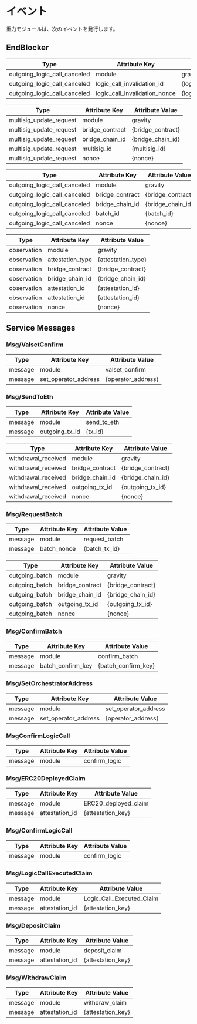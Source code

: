 # イベント

重力モジュールは、次のイベントを発行します。

## EndBlocker

| Type                         | Attribute Key                 | Attribute Value                 |
|------------------------------|-------------------------------|---------------------------------|
| outgoing_logic_call_canceled | module                        | gravity                           |
| outgoing_logic_call_canceled | logic_call_invalidation_id    | {logic_call_invalidation_id}    |
| outgoing_logic_call_canceled | logic_call_invalidation_nonce | {logic_call_invalidation_nonce} |

| Type                    | Attribute Key   | Attribute Value   |
|-------------------------|-----------------|-------------------|
| multisig_update_request | module          | gravity             |
| multisig_update_request | bridge_contract | {bridge_contract} |
| multisig_update_request | bridge_chain_id | {bridge_chain_id} |
| multisig_update_request | multisig_id     | {multisig_id}     |
| multisig_update_request | nonce           | {nonce}           |

| Type                         | Attribute Key   | Attribute Value   |
|------------------------------|-----------------|-------------------|
| outgoing_logic_call_canceled | module          | gravity             |
| outgoing_logic_call_canceled | bridge_contract | {bridge_contract} |
| outgoing_logic_call_canceled | bridge_chain_id | {bridge_chain_id} |
| outgoing_logic_call_canceled | batch_id        | {batch_id}        |
| outgoing_logic_call_canceled | nonce           | {nonce}           |

| Type        | Attribute Key    | Attribute Value    |
|-------------|------------------|--------------------|
| observation | module           | gravity              |
| observation | attestation_type | {attestation_type} |
| observation | bridge_contract  | {bridge_contract}  |
| observation | bridge_chain_id  | {bridge_chain_id}  |
| observation | attestation_id   | {attestation_id}   |
| observation | attestation_id   | {attestation_id}   |
| observation | nonce            | {nonce}            |
  
## Service Messages

### Msg/ValsetConfirm

| Type    | Attribute Key        | Attribute Value    |
|---------|----------------------|--------------------|
| message | module               | valset_confirm     |
| message | set_operator_address | {operator_address} |

### Msg/SendToEth

| Type    | Attribute Key  | Attribute Value |
|---------|----------------|-----------------|
| message | module         | send_to_eth     |
| message | outgoing_tx_id | {tx_id}         |

| Type                | Attribute Key   | Attribute Value   |
|---------------------|-----------------|-------------------|
| withdrawal_received | module          | gravity             |
| withdrawal_received | bridge_contract | {bridge_contract} |
| withdrawal_received | bridge_chain_id | {bridge_chain_id} |
| withdrawal_received | outgoing_tx_id  | {outgoing_tx_id}  |
| withdrawal_received | nonce           | {nonce}           |

### Msg/RequestBatch

| Type    | Attribute Key | Attribute Value |
|---------|---------------|-----------------|
| message | module        | request_batch   |
| message | batch_nonce   | {batch_tx_id}   |

| Type           | Attribute Key   | Attribute Value   |
|----------------|-----------------|-------------------|
| outgoing_batch | module          | gravity             |
| outgoing_batch | bridge_contract | {bridge_contract} |
| outgoing_batch | bridge_chain_id | {bridge_chain_id} |
| outgoing_batch | outgoing_tx_id  | {outgoing_tx_id}  |
| outgoing_batch | nonce           | {nonce}           |

### Msg/ConfirmBatch

| Type    | Attribute Key     | Attribute Value     |
|---------|-------------------|---------------------|
| message | module            | confirm_batch       |
| message | batch_confirm_key | {batch_confirm_key} |

### Msg/SetOrchestratorAddress

| Type    | Attribute Key        | Attribute Value      |
|---------|----------------------|----------------------|
| message | module               | set_operator_address |
| message | set_operator_address | {operator_address}   |

### MsgConfirmLogicCall

| Type    | Attribute Key | Attribute Value |
|---------|---------------|-----------------|
| message | module        | confirm_logic   |

### Msg/ERC20DeployedClaim

| Type    | Attribute Key  | Attribute Value      |
|---------|----------------|----------------------|
| message | module         | ERC20_deployed_claim |
| message | attestation_id | {attestation_key}    |

### Msg/ConfirmLogicCall

| Type    | Attribute Key | Attribute Value |
|---------|---------------|-----------------|
| message | module        | confirm_logic   |

### Msg/LogicCallExecutedClaim

| Type    | Attribute Key  | Attribute Value           |
|---------|----------------|---------------------------|
| message | module         | Logic_Call_Executed_Claim |
| message | attestation_id | {attestation_key}         |

### Msg/DepositClaim

| Type    | Attribute Key  | Attribute Value   |
|---------|----------------|-------------------|
| message | module         | deposit_claim     |
| message | attestation_id | {attestation_key} |

### Msg/WithdrawClaim

| Type    | Attribute Key  | Attribute Value   |
|---------|----------------|-------------------|
| message | module         | withdraw_claim    |
| message | attestation_id | {attestation_key} |
